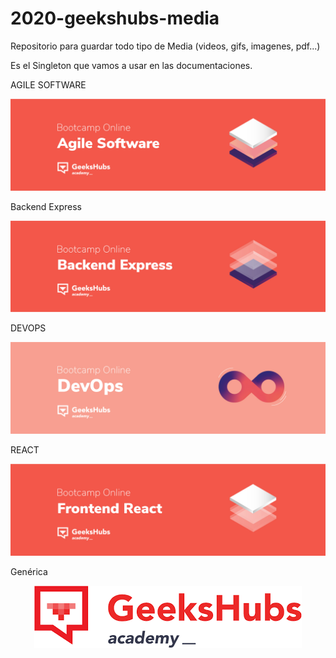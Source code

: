 # 2020-geekshubs-media
Repositorio para guardar todo tipo de Media (videos, gifs, imagenes, pdf...)

Es el Singleton que vamos a usar en las documentaciones.


AGILE SOFTWARE
<p align="center">
    <img src="https://github.com/GeeksHubsAcademy/2020-geekshubs-media/blob/master/image/githubagilesoftware.jpg" >	
</p>

Backend Express
<p align="center">
    <img src="https://github.com/GeeksHubsAcademy/2020-geekshubs-media/blob/master/image/githubbackendexpress.jpg" >	
</p>

DEVOPS
<p align="center">
    <img src="https://github.com/GeeksHubsAcademy/2020-geekshubs-media/blob/master/image/githubdevopsonline.jpg" >	
</p>

REACT
<p align="center">
    <img src="https://github.com/GeeksHubsAcademy/2020-geekshubs-media/blob/master/image/githubfrontendreact.jpg" >	
</p>

Genérica
<p align="center">
    <img src="https://github.com/GeeksHubsAcademy/2020-geekshubs-media/blob/master/image/logo.png" >	
</p>
